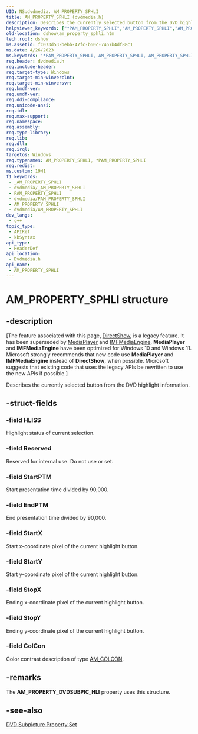 ```yaml
---
UID: NS:dvdmedia._AM_PROPERTY_SPHLI
title: AM_PROPERTY_SPHLI (dvdmedia.h)
description: Describes the currently selected button from the DVD highlight information.
helpviewer_keywords: ["*PAM_PROPERTY_SPHLI","AM_PROPERTY_SPHLI","AM_PROPERTY_SPHLI structure [DirectShow]","PAM_PROPERTY_SPHLI","PAM_PROPERTY_SPHLI structure pointer [DirectShow]","dshow.am_property_sphli","dvdmedia/AM_PROPERTY_SPHLI","dvdmedia/PAM_PROPERTY_SPHLI"]
old-location: dshow\am_property_sphli.htm
tech.root: dshow
ms.assetid: fc073d53-bebb-47fc-b60c-7467b4df88c1
ms.date: 4/26/2023
ms.keywords: '*PAM_PROPERTY_SPHLI, AM_PROPERTY_SPHLI, AM_PROPERTY_SPHLI structure [DirectShow], PAM_PROPERTY_SPHLI, PAM_PROPERTY_SPHLI structure pointer [DirectShow], dshow.am_property_sphli, dvdmedia/AM_PROPERTY_SPHLI, dvdmedia/PAM_PROPERTY_SPHLI'
req.header: dvdmedia.h
req.include-header: 
req.target-type: Windows
req.target-min-winverclnt: 
req.target-min-winversvr: 
req.kmdf-ver: 
req.umdf-ver: 
req.ddi-compliance: 
req.unicode-ansi: 
req.idl: 
req.max-support: 
req.namespace: 
req.assembly: 
req.type-library: 
req.lib: 
req.dll: 
req.irql: 
targetos: Windows
req.typenames: AM_PROPERTY_SPHLI, *PAM_PROPERTY_SPHLI
req.redist: 
ms.custom: 19H1
f1_keywords:
 - _AM_PROPERTY_SPHLI
 - dvdmedia/_AM_PROPERTY_SPHLI
 - PAM_PROPERTY_SPHLI
 - dvdmedia/PAM_PROPERTY_SPHLI
 - AM_PROPERTY_SPHLI
 - dvdmedia/AM_PROPERTY_SPHLI
dev_langs:
 - c++
topic_type:
 - APIRef
 - kbSyntax
api_type:
 - HeaderDef
api_location:
 - Dvdmedia.h
api_name:
 - AM_PROPERTY_SPHLI
---
```


# AM_PROPERTY_SPHLI structure


## -description

\[The feature associated with this page, [DirectShow](/windows/win32/directshow/directshow), is a legacy feature. It has been superseded by [MediaPlayer](/uwp/api/Windows.Media.Playback.MediaPlayer) and [IMFMediaEngine](/windows/win32/api/mfmediaengine/nn-mfmediaengine-imfmediaengine). **MediaPlayer** and **IMFMediaEngine** have been optimized for Windows 10 and Windows 11. Microsoft strongly recommends that new code use **MediaPlayer** and **IMFMediaEngine** instead of **DirectShow**, when possible. Microsoft suggests that existing code that uses the legacy APIs be rewritten to use the new APIs if possible.\]

Describes the currently selected button from the DVD highlight information.

## -struct-fields

### -field HLISS

Highlight status of current selection.

### -field Reserved

Reserved for internal use. Do not use or set.

### -field StartPTM

Start presentation time divided by 90,000.

### -field EndPTM

End presentation time divided by 90,000.

### -field StartX

Start x-coordinate pixel of the current highlight button.

### -field StartY

Start y-coordinate pixel of the current highlight button.

### -field StopX

Ending x-coordinate pixel of the current highlight button.

### -field StopY

Ending y-coordinate pixel of the current highlight button.

### -field ColCon

Color contrast description of type <a href="/previous-versions/windows/desktop/api/dvdmedia/ns-dvdmedia-am_colcon">AM_COLCON</a>.

## -remarks

The <b>AM_PROPERTY_DVDSUBPIC_HLI</b> property uses this structure.

## -see-also

<a href="/windows/desktop/DirectShow/dvd-subpicture-property-set">DVD Subpicture Property Set</a>